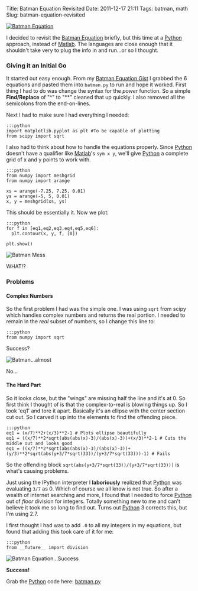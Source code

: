 Title: Batman Equation Revisited
Date: 2011-12-17 21:11
Tags: batman, math
Slug: batman-equation-revisited

[![Batman Equation](http://blog.traeblain.com/static/wp-content/uploads/batman-equation-500x164.png)](http://blog.traeblain.com/wp-content/uploads/batman-equation.png)

I decided to revisit the [Batman Equation](http://blog.traeblain.com/2011/batman-equation/) briefly, but this time at a [Python][] approach, instead of [Matlab][]. The languages are close enough that it shouldn't take very to plug the info in and run...or so I thought.

### Giving it an Initial Go

It started out easy enough. From my [Batman Equation Gist](https://gist.github.com/1119139) I grabbed the 6 equations and pasted them into `batman.py` to run and hope it worked. First thing I had to do was change the syntax for the _power_ function. So a simple **Find/Replace** of "^" to "\*\*" cleaned that up quickly. I also removed all the semicolons from the end-on-lines.

Next I had to make sure I had everything I needed:

    :::python
    import matplotlib.pyplot as plt #To be capable of plotting
    from scipy import sqrt

I also had to think about how to handle the equations properly. Since [Python][] doesn't have a qualifier like [Matlab][]'s `sym x y`, we'll give [Python][] a complete grid of x and y points to work with.

    :::python
    from numpy import meshgrid
    from numpy import arange
    
    xs = arange(-7.25, 7.25, 0.01)
    ys = arange(-5, 5, 0.01)
    x, y = meshgrid(xs, ys)

This should be essentially it. Now we plot:

    :::python
    for f in [eq1,eq2,eq3,eq4,eq5,eq6]:
      plt.contour(x, y, f, [0])
    
    plt.show()

![Batman Mess](/static/images/2011/batman-python-bad-complex.png "A mess of lines")

WHAT!?

### Problems

#### Complex Numbers

So the first problem I had was the simple one. I was using `sqrt` from scipy which handles complex numbers and returns the real portion. I needed to remain in the _real_ subset of numbers, so I change this line to:

    :::python
    from numpy import sqrt

Success?

![Batman...almost](/static/images/2011/batman-python-bad.png "Almost there")

No...

#### The Hard Part

So it looks close, but the "wings" are missing half the line and it's at 0. So first think I thought of is that the complex-to-real is blowing things up. So I took 'eq1' and tore it apart. Basically it's an ellipse with the center section cut out. So I carved it up into the elements to find the offending piece.

    :::python
    eq1 = (x/7)**2+(x/3)**2-1 # Plots ellipse beautifully
    eq1 = ((x/7)**2*sqrt(abs(abs(x)-3)/(abs(x)-3))+(x/3)**2-1 # Cuts the middle out and looks good
    eq1 = ((x/7)**2*sqrt(abs(abs(x)-3)/(abs(x)-3))+(y/3)**2*sqrt(abs(y+3/7*sqrt(33))/(y+3/7*sqrt(33)))-1) # Fails

So the offending block `sqrt(abs(y+3/7*sqrt(33))/(y+3/7*sqrt(33)))` is what's causing problems.

Just using the IPython interpreter I **laboriously** realized that [Python][] was evaluating `3/7` as 0. Which of course we all know is not true. So after a wealth of internet searching and more, I found that I needed to force [Python][] out of _floor_ division for integers. Totally something new to me and can't believe it took me so long to find out. Turns out [Python][] 3 corrects this, but I'm using 2.7.

I first thought I had was to add `.0` to all my integers in my equations, but found that adding this took care of it for me:

    :::python
    from __future__ import division

![Batman Equation...Success](/static/images/2011/batman-python.png "Batman Equation in Python")

**Success!**

Grab the [Python][] code here: [batman.py](https://gist.github.com/1487795)


[Python]: http://python.org/
[Matlab]: http://mathworks.com/
